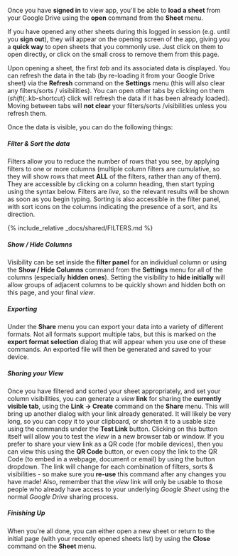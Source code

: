 Once you have __signed in__ to view app, you'll be able to __load a sheet__ from your Google Drive using the __open__ command from the __Sheet__ menu.

If you have opened any other sheets during this logged in session (e.g. until you __sign out__), they will appear on the opening screen of the app, giving you a __quick way__ to open sheets that you commonly use. Just click on them to open directly, or click on the small cross to remove them from this page.

Upon opening a sheet, the first _tab_ and its associated data is displayed. You can refresh the data in the tab (by re-loading it from your Google Drive sheet) via the __Refresh__ command on the __Settings__ menu (this will also clear any filters/sorts / visibilities). You can open other tabs by clicking on them (*shift*{:.kb-shortcut} click will refresh the data if it has been already loaded). Moving between tabs will __not clear__ your filters/sorts /visibilities unless you refresh them.

Once the data is visible, you can do the following things:

##### Filter & Sort the data

Filters allow you to reduce the number of rows that you see, by applying filters to one or more columns (multiple column filters are cumulative, so they will show rows that meet __ALL__ of the filters, rather than any of them). They are accessible by clicking on a column heading, then start typing using the syntax below. Filters are _live_, so the relevant results will be shown as soon as you begin typing. Sorting is also accessible in the filter panel, with sort icons on the columns indicating the presence of a sort, and its direction.

{% include_relative _docs/shared/FILTERS.md %}

##### Show / Hide Columns

Visibility can be set inside the __filter panel__ for an individual column or using the __Show / Hide Columns__ command from the __Settings__ menu for all of the columns (especially __hidden ones__). Setting the visibility to __hide initially__ will allow groups of adjacent columns to be quickly shown and hidden both on this page, and your final _view_.

##### Exporting

Under the __Share__ menu you can export your data into a variety of different formats. Not all formats support multiple tabs, but this is marked on the __export format selection__ dialog that will appear when you use one of these commands. An exported file will then be generated and saved to your device.

##### Sharing your View

Once you have filtered and sorted your sheet appropriately, and set your column visibilities, you can generate a _view_ __link__ for sharing the __currently visible tab__, using the __Link -> Create__ command on the __Share__ menu. This will bring up another dialog with your link already generated. It will likely be very long, so you can copy it to your clipboard, or shorten it to a usable size using the commands under the __Test Link__ button. Clicking on this button itself will allow you to test the _view_ in a new browser tab or window. If you prefer to share your view link as a QR code (for mobile devices), then you can view this using the __QR Code__ button, or even copy the link to the QR Code (to embed in a webpage, document or email) by using the button dropdown. The link will change for each combination of filters, sorts & visibilities - so make sure you __re-use__ this command after any changes you have made! Also, remember that the _view_ link will only be usable to those people who already have access to your underlying _Google Sheet_ using the normal _Google Drive_ sharing process.

##### Finishing Up

When you're all done, you can either open a new sheet or return to the initial page (with your recently opened sheets list) by using the __Close__ command on the __Sheet__ menu. 